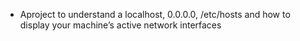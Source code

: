- Aproject to understand a localhost,  0.0.0.0, /etc/hosts and how to display your machine’s active network interfaces
